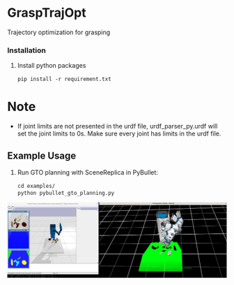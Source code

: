 # GraspTrajOpt
Trajectory optimization for grasping

### Installation

1. Install python packages
   ```Shell
   pip install -r requirement.txt
   ```


# Note
- If joint limits are not presented in the urdf file, urdf_parser_py.urdf will set the joint limits to 0s. Make sure every joint has limits in the urdf file.

## Example Usage
  
1. Run GTO planning with SceneReplica in PyBullet:
   ```Shell
   cd examples/
   python pybullet_gto_planning.py
   ```

![](./pics/example.png)
